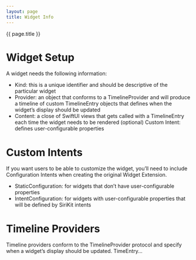 ```yaml
---
layout: page
title: Widget Info
---
```


{{ page.title }}

# Widget Setup
A widget needs the following information:
* Kind: this is a unique identifier and should be descriptive of the particular widget
* Provider: an object that conforms to a TimelineProvider and will produce a timeline of custom TimelineEntry objects that defines when the widget’s display should be updated
* Content: a close of SwiftUI views that gets called with a TimelineEntry each time the widget needs to be rendered
(optional) Custom Intent: defines user-configurable properties

# Custom Intents
If you want users to be able to customize the widget, you’ll need to include Configuration Intents when creating the original Widget Extension.
* StaticConfiguration: for widgets that don’t have user-configurable properties
* IntentConfiguration: for widgets with user-configurable properties that will be defined by SiriKit intents

# Timeline Providers
Timeline providers conform to the TimelineProvider protocol and specify when a widget’s display should be updated.  TimeEntry...